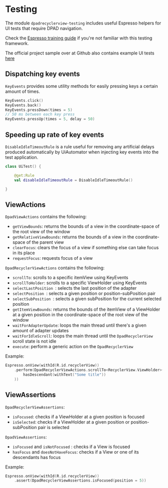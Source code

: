 # Testing

The module `dpadrecyclerview-testing` includes useful Espresso helpers for UI tests that require DPAD navigation.

Check the [Espresso training guide](https://developer.android.com/training/testing/espresso/basics) if you're not familiar with this testing framework. 

The official project sample over at Github also contains example UI tests [here](https://github.com/rubensousa/DpadRecyclerView/blob/master/sample/src/androidTest/java/com/rubensousa/dpadrecyclerview/sample/test/SampleTests.kt)

## Dispatching key events

`KeyEvents` provides some utility methods for easily pressing keys a certain amount of times.

```kotlin
KeyEvents.click()
KeyEvents.back()
KeyEvents.pressDown(times = 5)
// 50 ms between each key press
KeyEvents.pressUp(times = 5, delay = 50)
```

## Speeding up rate of key events

`DisableIdleTimeoutRule` is a rule useful for removing any artificial delays produced automatically by UiAutomator when injecting key events into the test application.

```kotlin linenums="1"
class UiTest() {

    @get:Rule
    val disableIdleTimeoutRule = DisableIdleTimeoutRule()

}
``` 

## ViewActions


`DpadViewActions` contains the following:

* `getViewBounds`: returns the bounds of a view in the coordinate-space of the root view of the window
* `getRelativeViewBounds`: returns the bounds of a view in the coordinate-space of the parent view
* `clearFocus`: clears the focus of a view if something else can take focus in its place
* `requestFocus`: requests focus of a view

`DpadRecyclerViewActions` contains the following:

* `scrollTo`: scrolls to a specific itemView using KeyEvents
* `scrollToHolder`: scrolls to a specific ViewHolder using KeyEvents
* `selectLastPosition `: selects the last position of the adapter
* `selectPosition `: selects a given position or position-subPosition pair
* `selectSubPosition `: selects a given subPosition for the current selected position
* `getItemViewBounds`: returns the bounds of the itemView of a ViewHolder at a given position in the coordinate-space of the root view of the window
* `waitForAdapterUpdate`: loops the main thread until there's a given amount of adapter updates
* `waitForIdleScroll`: loops the main thread until the `DpadRecyclerView` scroll state is not idle
* `execute`: perform a generic action on the `DpadRecyclerView`

Example:

```kotlin
Espresso.onView(withId(R.id.recyclerView))
    .perform(DpadRecyclerViewActions.scrollTo<RecyclerView.ViewHolder>(
        hasDescendant(withText("Some title"))
    ))
``` 

## ViewAssertions

`DpadRecyclerViewAssertions`:

* `isFocused`: checks if a ViewHolder at a given position is focused
* `isSelected`: checks if a ViewHolder at a given position or position-subPosition pair is selected

`DpadViewAssertions`:

* `isFocused` and `isNotFocused` : checks if a View is focused
* `hasFocus` and `doesNotHaveFocus`: checks if a View or one of its descendants has focus

Example:

```kotlin
Espresso.onView(withId(R.id.recyclerView))
    .assert(DpadRecyclerViewAssertions.isFocused(position = 5))
``` 